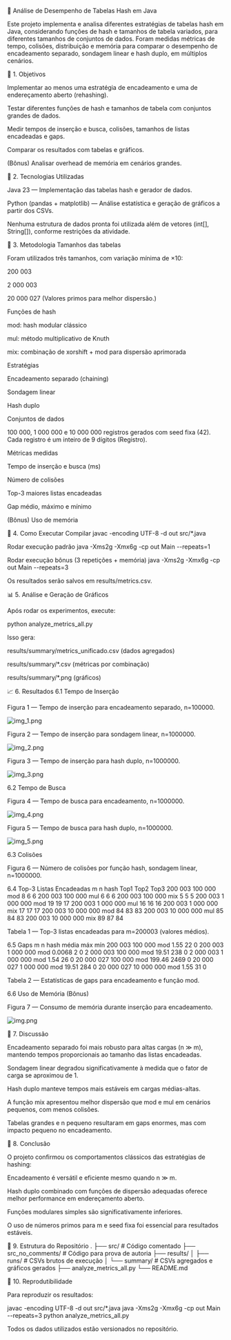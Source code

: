🧠 Análise de Desempenho de Tabelas Hash em Java

Este projeto implementa e analisa diferentes estratégias de tabelas hash em Java, considerando funções de hash e tamanhos de tabela variados, para diferentes tamanhos de conjuntos de dados.
Foram medidas métricas de tempo, colisões, distribuição e memória para comparar o desempenho de encadeamento separado, sondagem linear e hash duplo, em múltiplos cenários.

📌 1. Objetivos

Implementar ao menos uma estratégia de encadeamento e uma de endereçamento aberto (rehashing).

Testar diferentes funções de hash e tamanhos de tabela com conjuntos grandes de dados.

Medir tempos de inserção e busca, colisões, tamanhos de listas encadeadas e gaps.

Comparar os resultados com tabelas e gráficos.

(Bônus) Analisar overhead de memória em cenários grandes.

🧰 2. Tecnologias Utilizadas

Java 23 — Implementação das tabelas hash e gerador de dados.

Python (pandas + matplotlib) — Análise estatística e geração de gráficos a partir dos CSVs.

Nenhuma estrutura de dados pronta foi utilizada além de vetores (int[], String[]), conforme restrições da atividade.

🧪 3. Metodologia
Tamanhos das tabelas

Foram utilizados três tamanhos, com variação mínima de ×10:

200 003

2 000 003

20 000 027
(Valores primos para melhor dispersão.)

Funções de hash

mod: hash modular clássico

mul: método multiplicativo de Knuth

mix: combinação de xorshift + mod para dispersão aprimorada

Estratégias

Encadeamento separado (chaining)

Sondagem linear

Hash duplo

Conjuntos de dados

100 000, 1 000 000 e 10 000 000 registros gerados com seed fixa (42).
Cada registro é um inteiro de 9 dígitos (Registro).

Métricas medidas

Tempo de inserção e busca (ms)

Número de colisões

Top-3 maiores listas encadeadas

Gap médio, máximo e mínimo

(Bônus) Uso de memória

🧠 4. Como Executar
Compilar
javac -encoding UTF-8 -d out src/*.java

Rodar execução padrão
java -Xms2g -Xmx6g -cp out Main --repeats=1

Rodar execução bônus (3 repetições + memória)
java -Xms2g -Xmx6g -cp out Main --repeats=3


Os resultados serão salvos em results/metrics.csv.

📊 5. Análise e Geração de Gráficos

Após rodar os experimentos, execute:

python analyze_metrics_all.py


Isso gera:

results/summary/metrics_unificado.csv (dados agregados)

results/summary/*.csv (métricas por combinação)

results/summary/*.png (gráficos)

📈 6. Resultados
6.1 Tempo de Inserção

Figura 1 — Tempo de inserção para encadeamento separado, n=100000.

![img_1.png](../img_1.png)

Figura 2 — Tempo de inserção para sondagem linear, n=1000000.

![img_2.png](../img_2.png)

Figura 3 — Tempo de inserção para hash duplo, n=1000000.

![img_3.png](../img_3.png)

6.2 Tempo de Busca


Figura 4 — Tempo de busca para encadeamento, n=1000000.

![img_4.png](../img_4.png)

Figura 5 — Tempo de busca para hash duplo, n=1000000.

![img_5.png](../img_5.png)

6.3 Colisões


Figura 6 — Número de colisões por função hash, sondagem linear, n=1000000.

6.4 Top-3 Listas Encadeadas
m	n	hash	Top1	Top2	Top3
200 003	100 000	mod	8	6	6
200 003	100 000	mul	6	6	6
200 003	100 000	mix	5	5	5
200 003	1 000 000	mod	19	19	17
200 003	1 000 000	mul	16	16	16
200 003	1 000 000	mix	17	17	17
200 003	10 000 000	mod	84	83	83
200 003	10 000 000	mul	85	84	83
200 003	10 000 000	mix	89	87	84

Tabela 1 — Top-3 listas encadeadas para m=200003 (valores médios).

6.5 Gaps
m	n	hash	média	máx	mín
200 003	100 000	mod	1.55	22	0
200 003	1 000 000	mod	0.0068	2	0
2 000 003	100 000	mod	19.51	238	0
2 000 003	1 000 000	mod	1.54	26	0
20 000 027	100 000	mod	199.46	2469	0
20 000 027	1 000 000	mod	19.51	284	0
20 000 027	10 000 000	mod	1.55	31	0

Tabela 2 — Estatísticas de gaps para encadeamento e função mod.

6.6 Uso de Memória (Bônus)

Figura 7 — Consumo de memória durante inserção para encadeamento.

![img.png](img.png)

💬 7. Discussão

Encadeamento separado foi mais robusto para altas cargas (n ≫ m), mantendo tempos proporcionais ao tamanho das listas encadeadas.

Sondagem linear degradou significativamente à medida que o fator de carga se aproximou de 1.

Hash duplo manteve tempos mais estáveis em cargas médias-altas.

A função mix apresentou melhor dispersão que mod e mul em cenários pequenos, com menos colisões.

Tabelas grandes e n pequeno resultaram em gaps enormes, mas com impacto pequeno no encadeamento.

🏁 8. Conclusão

O projeto confirmou os comportamentos clássicos das estratégias de hashing:

Encadeamento é versátil e eficiente mesmo quando n ≫ m.

Hash duplo combinado com funções de dispersão adequadas oferece melhor performance em endereçamento aberto.

Funções modulares simples são significativamente inferiores.

O uso de números primos para m e seed fixa foi essencial para resultados estáveis.

📂 9. Estrutura do Repositório
.
├── src/                 # Código comentado
├── src_no_comments/     # Código para prova de autoria
├── results/
│   ├── runs/            # CSVs brutos de execução
│   └── summary/         # CSVs agregados e gráficos gerados
├── analyze_metrics_all.py
└── README.md

🧪 10. Reprodutibilidade

Para reproduzir os resultados:

javac -encoding UTF-8 -d out src/*.java
java -Xms2g -Xmx6g -cp out Main --repeats=3
python analyze_metrics_all.py


Todos os dados utilizados estão versionados no repositório.